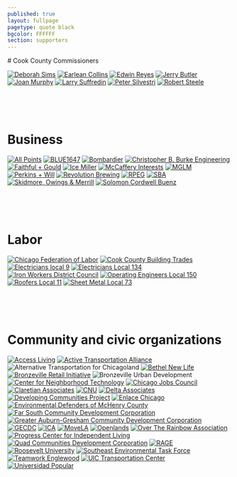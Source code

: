 ```yaml
---
published: true
layout: fullpage
pagetype: quote black
bgcolor: FFFFFF
section: supporters
---
```


<div id="supporters" class="mapstage"></div>
# Cook County Commissioners

[![Deborah Sims](img/supporters/deborah_sims_sig.jpg)](http://www.deborahsims.org/)
[![Earlean Collins](img/supporters/earlean_collins_sig.jpg)](http://www.cookcountygov.com/portal/server.pt/gateway/PTARGS_0_0_336_226_0_43/http%3B/www.cookcountygov.com/ccWeb.Leadership/LeadershipProfile.aspx?commiss_id=104)
[![Edwin Reyes](img/supporters/edwin_reyes_sig.jpg)](http://www.edwinreyes.org/)
[![Jerry Butler](img/supporters/jerry_butler_sig.jpg)](http://www.cookcountygov.com/portal/server.pt/gateway/PTARGS_0_0_336_226_0_43/http%3B/www.cookcountygov.com/ccWeb.Leadership/LeadershipProfile.aspx?commiss_id=110)
[![Joan Murphy](img/supporters/joan_murphy_sig.jpg)](http://www.cookcountygov.com/portal/server.pt/gateway/PTARGS_0_0_336_226_0_43/http%3B/www.cookcountygov.com/ccWeb.Leadership/LeadershipProfile.aspx?commiss_id=485)
[![Larry Suffredin](img/supporters/larry_suffredin_sig.jpg)](http://www.suffredin.org/)
[![Peter Silvestri](img/supporters/peter_silvestri_sig.jpg)](http://www.petersilvestri.com/)
[![Robert Steele](img/supporters/robert_steele_sig.jpg)](http://www.robertsteele.org/)

<br><br><br>
# Business

[![All Points](img/supporters/allpoints.jpg)](http://www.allpointssecurityinc.com/)
[![BLUE1647](img/supporters/blue1647.jpg)](http://www.blue1647.com/)
[![Bombardier](img/supporters/bombardier.jpg)](http://www.bombardier.com/en/home.html)
[![Christopher B. Burke Engineering](img/supporters/burke_engineering.jpg)](http://www.cbbel.com/)
[![Faithful + Gould](img/supporters/fg_logo.JPG)](http://www.fgould.com/americas/)
[![Ice Miller](img/supporters/ice.jpg)](http://www.icemiller.com/)
[![McCaffery Interests](img/supporters/mccaffery.jpg)](http://www.mccafferyinterests.com/)
[![MGLM](img/supporters/mglm.jpg)](http://www.mglmarchitects.com/Site/MGLMArchitects.html)
[![Perkins + Will](img/supporters/perkinsandwill.jpg)](http://www.perkinswill.com/)
[![Revolution Brewing](img/supporters/revolution.jpg)](http://revbrew.com/)
[![RPEG](img/supporters/rpeg.jpg)](http://www.repg-lund.com/)
[![SBA](img/supporters/sba.jpg)](http://sba2013.publishpath.com/)
[![Skidmore, Owings & Merrill](img/supporters/som.jpg)](http://www.som.com/)
[![Solomon Cordwell Buenz](img/supporters/scb.jpg)](http://www.scb.com/)

<br><br><br>
# Labor

[![Chicago Federation of Labor](img/supporters/cfl.jpg)](http://www.chicagolabor.org/)
[![Cook County Building Trades](img/supporters/buildingtrades.jpg)](http://www.chicagobuildingtrades.org/)
[![Electricians local 9](img/supporters/ibew_local_9.jpg)](http://www.ibew9.org/)
[![Electricians Local 134](img/supporters/ibew_logo.jpg)](http://lu134.org/)
[![Iron Workers District Council](img/supporters/iwintl.jpg)](http://www.impact-net.org/forms/CompanyFormPublic/viewDetails?id=67A000033B3)
[![Operating Engineers Local 150](img/supporters/operatingengineers.jpg)](https://portal.iuoelocal150.org/Pages/Default.aspx)
[![Roofers Local 11](img/supporters/roofers.jpg)](http://www.rooferslocal11.org/)
[![Sheet Metal Local 73](img/supporters/sheet_metal.jpg)](http://www.smw73.org/)


<br><br><br>
# Community and civic organizations

[![Access Living](img/supporters/accessliving.jpg)](http://www.accessliving.org/)
[![Active Transportation Alliance](img/supporters/activetrans.jpg)](http://www.activetrans.org)
![Alternative Transportation for Chicagoland](img/supporters/atc.jpg)
[![Bethel New Life](img/supporters/bethel_newlife.png)](http://www.bethelnewlife.org)
[![Bronzeville Retail Initiative](img/supporters/bri.jpg)](http://www.bronzevilleretail.com)
![Bronzeville Urban Development](img/supporters/bud.jpg)
[![Center for Neighborhood Technology](img/supporters/cntlogo.jpg)](http://www.cnt.org)
[![Chicago Jobs Council](img/supporters/cjc.jpg)](http://cjc.net/)
[![Claretian Associates](img/supporters/claretian_associates.jpg)](http://www.claretianassociates.org/index.html)
[![CNU](img/supporters/cnu.jpg)](https://www.cnu.org/)
[![Delta Associates](img/supporters/deltalogo.jpg)](http://www.delta-institute.org/)
[![Developing Communities Project](img/supporters/dcp.jpg)](http://www.dcpchicago.org/)
[![Enlace Chicago](img/supporters/enlacelogo.jpg)](http://enlacechicago.org/)
[![Environmental Defenders of McHenry County](img/supporters/edmc_logo.jpg)](http://www.mcdef.org/)
[![Far South Community Development Corporation](img/supporters/fscdc.jpg)](http://www.farsouthcdc.org/)
[![Greater Auburn-Gresham Community Development Corporation](img/supporters/greater_auburngresham.png)](http://www.gagdc.org/index.html)
[![GECDC](img/supporters/gecdc.jpg)](http://greaterenglewoodcdc.org/)
[![ICA](img/supporters/ica.jpg)](http://www.ica-usa.org/)
[![MoveLA](img/supporters/movela.jpg)](http://movela.org/)
[![Openlands](img/supporters/openlands.jpg)](http://www.openlands.org/)
[![Over The Rainbow Association](img/supporters/otrlogo.jpg)](http://www.otrassn.org)
[![Progress Center for Independent Living](img/supporters/progress_center.jpg)](http://www.progresscil.org/)
[![Quad Communities Development Corporation](img/supporters/qcdc.jpg)](http://www.qcdc.org/index.html)
[![RAGE](img/supporters/rage.jpg)](http://ragenglewood.org/)
[![Roosevelt University](img/supporters/roosevelt.jpg)](http://www.roosevelt.edu/)
[![Southeast Environmental Task Force](img/supporters/setf.jpg)](http://setaskforce.org/)
[![Teamwork Englewood](img/supporters/teamwork.jpg)](http://www.teamworkenglewood.org/index.html)
[![UIC Transportation Center](img/supporters/uic.jpg)](http://www.utc.uic.edu/)\
[![Universidad Popular](img/supporters/universidad.jpg)](http://www.universidadpopular.us/)
